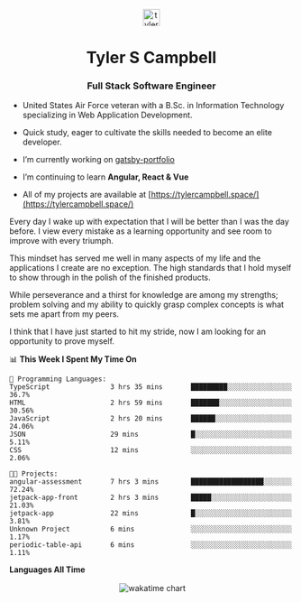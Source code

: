 <p align="center">
<a href="https://linkedin.com/in/tyler-campbell36" target="blank"><img align="center" src="https://cdn.jsdelivr.net/npm/simple-icons@3.0.1/icons/linkedin.svg" alt="tyler-campbell36" height="30" width="30" /></a>
</p>
<h1 align="center">Tyler S Campbell</h1>
<h3 align="center">Full Stack Software Engineer</h3>

* United States Air Force veteran with a B.Sc. in Information Technology specializing in Web Application Development. 

* Quick study, eager to cultivate the skills needed to become an elite developer.

* I’m currently working on [gatsby-portfolio](https://github.com/t36campbell/gatsby-portfolio)

* I’m continuing to learn **Angular, React & Vue**

* All of my projects are available at [https://tylercampbell.space/](https://tylercampbell.space/)

Every day I wake up with expectation that I will be better than I was the day before. I view every mistake as a learning opportunity and see room to improve with every triumph.

This mindset has served me well in many aspects of my life and the applications I create are no exception. The high standards that I hold myself to show through in the polish of the finished products.

While perseverance and a thirst for knowledge are among my strengths; problem solving and my ability to quickly grasp complex concepts is what sets me apart from my peers.

I think that I have just started to hit my stride, now I am looking for an opportunity to prove myself.

<!--START_SECTION:waka-->
📊 **This Week I Spent My Time On** 

```text
💬 Programming Languages: 
TypeScript               3 hrs 35 mins       █████████░░░░░░░░░░░░░░░░   36.7% 
HTML                     2 hrs 59 mins       ███████░░░░░░░░░░░░░░░░░░   30.56% 
JavaScript               2 hrs 20 mins       ██████░░░░░░░░░░░░░░░░░░░   24.06% 
JSON                     29 mins             █░░░░░░░░░░░░░░░░░░░░░░░░   5.11% 
CSS                      12 mins             ░░░░░░░░░░░░░░░░░░░░░░░░░   2.06%

🐱‍💻 Projects: 
angular-assessment       7 hrs 3 mins        ██████████████████░░░░░░░   72.24% 
jetpack-app-front        2 hrs 3 mins        █████░░░░░░░░░░░░░░░░░░░░   21.03% 
jetpack-app              22 mins             █░░░░░░░░░░░░░░░░░░░░░░░░   3.81% 
Unknown Project          6 mins              ░░░░░░░░░░░░░░░░░░░░░░░░░   1.17% 
periodic-table-api       6 mins              ░░░░░░░░░░░░░░░░░░░░░░░░░   1.11%

```


<!--END_SECTION:waka-->
**Languages All Time** 
<p align="center">&nbsp;<img align="center" alt="wakatime chart"
src="https://wakatime.com/share/@738aac7f-8868-4bc3-a1df-4c36703ee4b6/f86255e0-cf1e-483e-9ae4-5c0fdb9a56f8.png"/></p>

